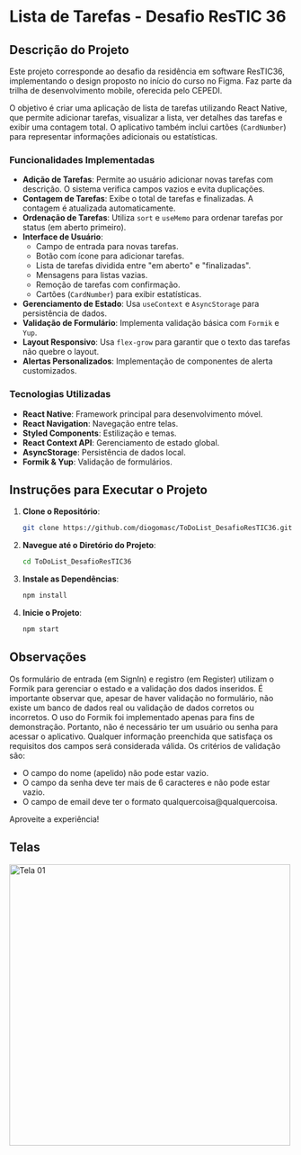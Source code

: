 # Lista de Tarefas - Desafio ResTIC 36

## Descrição do Projeto

Este projeto corresponde ao desafio da residência em software ResTIC36, implementando o design proposto no início do curso no Figma. Faz parte da trilha de desenvolvimento mobile, oferecida pelo CEPEDI.

O objetivo é criar uma aplicação de lista de tarefas utilizando React Native, que permite adicionar tarefas, visualizar a lista, ver detalhes das tarefas e exibir uma contagem total. O aplicativo também inclui cartões (`CardNumber`) para representar informações adicionais ou estatísticas.

### Funcionalidades Implementadas

- **Adição de Tarefas**: Permite ao usuário adicionar novas tarefas com descrição. O sistema verifica campos vazios e evita duplicações.
- **Contagem de Tarefas**: Exibe o total de tarefas e finalizadas. A contagem é atualizada automaticamente.
- **Ordenação de Tarefas**: Utiliza `sort` e `useMemo` para ordenar tarefas por status (em aberto primeiro).
- **Interface de Usuário**:
  - Campo de entrada para novas tarefas.
  - Botão com ícone para adicionar tarefas.
  - Lista de tarefas dividida entre "em aberto" e "finalizadas".
  - Mensagens para listas vazias.
  - Remoção de tarefas com confirmação.
  - Cartões (`CardNumber`) para exibir estatísticas.
- **Gerenciamento de Estado**: Usa `useContext` e `AsyncStorage` para persistência de dados.
- **Validação de Formulário**: Implementa validação básica com `Formik` e `Yup`.
- **Layout Responsivo**: Usa `flex-grow` para garantir que o texto das tarefas não quebre o layout.
- **Alertas Personalizados**: Implementação de componentes de alerta customizados.

### Tecnologias Utilizadas

- **React Native**: Framework principal para desenvolvimento móvel.
- **React Navigation**: Navegação entre telas.
- **Styled Components**: Estilização e temas.
- **React Context API**: Gerenciamento de estado global.
- **AsyncStorage**: Persistência de dados local.
- **Formik & Yup**: Validação de formulários.

## Instruções para Executar o Projeto

1. **Clone o Repositório**:

   ```bash
   git clone https://github.com/diogomasc/ToDoList_DesafioResTIC36.git
   ```

2. **Navegue até o Diretório do Projeto**:

   ```bash
   cd ToDoList_DesafioResTIC36
   ```

3. **Instale as Dependências**:

   ```bash
   npm install
   ```

4. **Inicie o Projeto**:
   ```bash
   npm start
   ```

## Observações

Os formulário de entrada (em SignIn) e registro (em Register) utilizam o Formik para gerenciar o estado e a validação dos dados inseridos. É importante observar que, apesar de haver validação no formulário, não existe um banco de dados real ou validação de dados corretos ou incorretos. O uso do Formik foi implementado apenas para fins de demonstração. Portanto, não é necessário ter um usuário ou senha para acessar o aplicativo. Qualquer informação preenchida que satisfaça os requisitos dos campos será considerada válida. Os critérios de validação são:

- O campo do nome (apelido) não pode estar vazio.
- O campo da senha deve ter mais de 6 caracteres e não pode estar vazio.
- O campo de email deve ter o formato qualquercoisa@qualquercoisa.
  
Aproveite a experiência!

## Telas

<div style="display: flex; overflow-x: auto;">
   <img src="https://github.com/user-attachments/assets/bdfb36ba-0151-4349-bf87-a3d84b96be7a" alt="Tela 01" style="height: 500px; margin-right: 10px;">
   <img src="https://github.com/user-attachments/assets/984fb03e-632c-4660-9262-4c8a3ad28b1b" alt="Tela 02" style="height: 500px; margin-right: 10px;">
   <img src="https://github.com/user-attachments/assets/f8248dc9-d421-44df-93a4-db03c8770c8a" alt="Tela 03" style="height: 500px; margin-right: 10px;">
   <img src="https://github.com/user-attachments/assets/98fe73f7-8153-4aad-8801-afc3b2f834db" alt="Tela 04" style="height: 500px; margin-right: 10px;">
   <img src="https://github.com/user-attachments/assets/88c22ef7-c081-4e87-904c-56e5e63982c0" alt="Tela 05" style="height: 500px; margin-right: 10px;">
   <img src="https://github.com/user-attachments/assets/53b4c085-bd4f-4a42-bc0b-b73cb40847e4" alt="Tela 06" style="height: 500px; margin-right: 10px;">
   <img src="https://github.com/user-attachments/assets/c5eeb61b-5bd8-45b1-b8b6-539ae36a6283" alt="Tela 07" style="height: 500px; margin-right: 10px;">
   <img src="https://github.com/user-attachments/assets/85bde40a-e3cd-4f8b-81ea-5552b9ab9965" alt="Tela 08" style="height: 500px; margin-right: 10px;">
   <img src="https://github.com/user-attachments/assets/f4481059-3ad6-4162-bfb9-d50fdf6351b4" alt="Tela 09" style="height: 500px; margin-right: 10px;">
   <img src="https://github.com/user-attachments/assets/8b6c78ae-1d98-4f7e-8aff-17026ffe1ba1" alt="Tela 10" style="height: 500px; margin-right: 10px;">
   <img src="https://github.com/user-attachments/assets/8135a199-ae6d-4ac9-a655-9c9e96d21ad7" alt="Tela 11" style="height: 500px; margin-right: 10px;">
   <img src="https://github.com/user-attachments/assets/596c5c4a-3e39-42d2-a3cf-e1600dfed653" alt="Tela 12" style="height: 500px; margin-right: 10px;">
</div>
